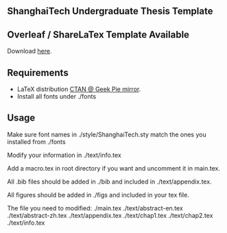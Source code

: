 ## ShanghaiTech Undergraduate Thesis Template

## Overleaf / ShareLaTex Template Available
Download [here](https://drive.google.com/file/d/1Vs1leF_oSSe2RJjoEG6jvVdgMXMU5nBI/view?usp=sharing).

## Requirements
 - LaTeX distribution [CTAN @ Geek Pie mirror](https://mirrors.geekpie.org/CTAN/).
 - Install all fonts under ./fonts

## Usage
Make sure font names in ./style/ShanghaiTech.sty match the ones you installed from ./fonts 

Modify your information in ./text/info.tex

Add a macro.tex in root directory if you want and uncomment it in main.tex.

All .bib files should be added in ./bib and included in ./text/appendix.tex.

All figures should be added in ./figs and included in your tex file.

The file you need to modified:
./main.tex
./text/abstract-en.tex
./text/abstract-zh.tex
./text/appendix.tex
./text/chap1.tex
./text/chap2.tex
./text/info.tex
